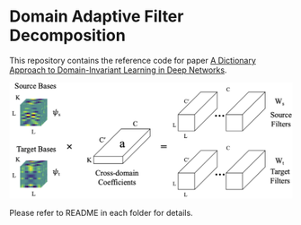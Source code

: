# Domain Adaptive Filter Decomposition

This repository contains the reference code for paper [A Dictionary Approach to Domain-Invariant Learning in Deep Networks](https://arxiv.org/pdf/1909.11285.pdf).

![image](https://github.com/ZeWang95/DAFD/blob/main/figs/jdcf.png)

Please refer to README in each folder for details.